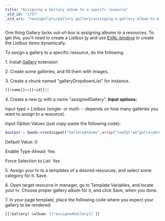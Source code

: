 ```yaml
---
title: "Assigning a Gallery album to a specifc resource"
_old_id: "1757"
_old_uri: "revo/gallery/gallery.gallery/assinging-a-gallery-album-to-a-specifc-resource"
---
```


One thing Gallery lacks out-of-box is assigning albums to a resources. To get this, you'll need to create a Listbox [tv](making-sites-with-modx/customizing-content/template-variables) and use [EVAL-binding](making-sites-with-modx/customizing-content/template-variables/bindings/eval-binding) to create the Listbox items dynamically.

To assign a gallery to a specific resource, do the following.

1\. Install [Gallery](https://rtfm.modx.com/extras/revo/gallery/gallery.gallery) extension

2\. Create some galleries, and fill them with images.

3\. Create a chunk named "galleryDropdownList" for instance.

``` php
[[+name]]==[[+id]]||
```

4\. Create a new [tv](making-sites-with-modx/customizing-content/template-variables) with a name "assignedGallery". **Input options:**

Input type = Listbox (single- or multi- - depends on how many galleries you want to assign to a resource).

Input Option Values (just copy-paste the following code):

``` php
$output = $modx->runSnippet("GalleryAlbums",array("rowTpl"=>"galleryDropdownList"))."none==0"; return $output;
```

Default Value: 0

Enable Type-Ahead: Yes

Force Selection to List: Yes

5\. Assign your tv to a templates of a desired resources, and select some category for it. Save.

6\. Open target resource in manager, go to Template Variables, and locate your tv. Choose proper gallery album for it, and click Save, when you done.

7\. In your page template, place the following code where you expect your gallery to be rendered:

``` php
[[!Gallery? &album=`[[*assignedGallery]]`]]
```
